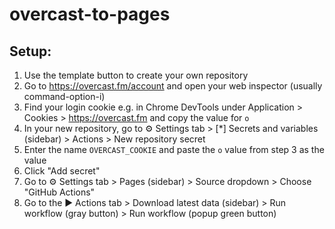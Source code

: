 # overcast-to-pages

## Setup:

1. Use the template button to create your own repository
2. Go to https://overcast.fm/account and open your web inspector (usually command-option-i)
3. Find your login cookie e.g. in Chrome DevTools under Application > Cookies > https://overcast.fm and copy the value for `o`
4. In your new repository, go to ⚙️ Settings tab > [*] Secrets and variables  (sidebar) > Actions > New repository secret
5. Enter the name `OVERCAST_COOKIE` and paste the `o` value from step 3 as the value
6. Click "Add secret"
7. Go to ⚙️ Settings tab > Pages (sidebar) > Source dropdown > Choose "GitHub Actions"
8. Go to the ▶️ Actions tab > Download latest data (sidebar) > Run workflow (gray button) > Run workflow (popup green button)

